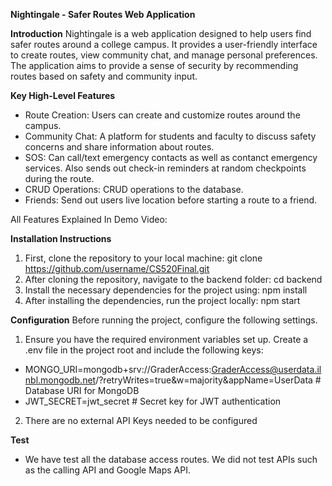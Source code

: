 **Nightingale - Safer Routes Web Application**

**Introduction**
Nightingale is a web application designed to help users find safer routes around a college campus. It provides a user-friendly interface to create routes, view community chat, and manage personal preferences. The application aims to provide a sense of security by recommending routes based on safety and community input.

**Key High-Level Features**
- Route Creation: Users can create and customize routes around the campus.
- Community Chat: A platform for students and faculty to discuss safety concerns and share information about routes.
- SOS: Can call/text emergency contacts as well as contanct emergency services. Also sends out check-in reminders at random checkpoints during the route.
- CRUD Operations: CRUD operations to the database.
- Friends: Send out users live location before starting a route to a friend.

All Features Explained In Demo Video: 

**Installation Instructions**
1. First, clone the repository to your local machine: git clone https://github.com/username/CS520Final.git
2. After cloning the repository, navigate to the backend folder: cd backend
3. Install the necessary dependencies for the project using: npm install
4. After installing the dependencies, run the project locally: npm start

**Configuration**
Before running the project, configure the following settings.
1. Ensure you have the required environment variables set up. Create a .env file in the project root and include the following keys:
- MONGO_URI=mongodb+srv://GraderAccess:GraderAccess@userdata.ilnbl.mongodb.net/?retryWrites=true&w=majority&appName=UserData  # Database URI for MongoDB
- JWT_SECRET=jwt_secret # Secret key for JWT authentication

2. There are no external API Keys needed to be configured

**Test**
- We have test all the database access routes. We did not test APIs such as the calling API and Google Maps API.
